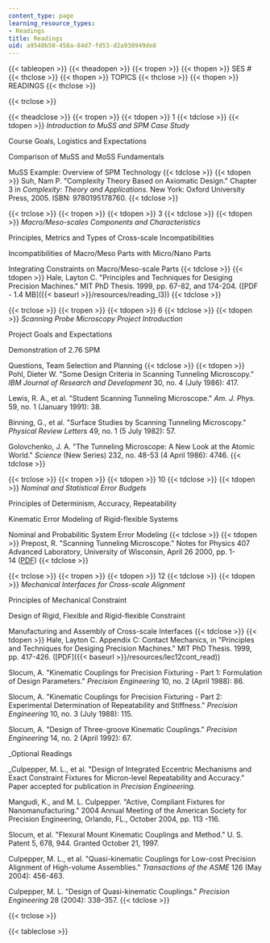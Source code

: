 ```yaml
---
content_type: page
learning_resource_types:
- Readings
title: Readings
uid: a9540b50-458a-84d7-fd53-d2a938949de8
---
```


{{< tableopen >}}
{{< theadopen >}}
{{< tropen >}}
{{< thopen >}}
SES #
{{< thclose >}}
{{< thopen >}}
TOPICS
{{< thclose >}}
{{< thopen >}}
READINGS
{{< thclose >}}

{{< trclose >}}

{{< theadclose >}}
{{< tropen >}}
{{< tdopen >}}
1
{{< tdclose >}}
{{< tdopen >}}
_Introduction to MuSS and SPM Case Study_  
  
Course Goals, Logistics and Expectations  
  
Comparison of MuSS and MoSS Fundamentals  
  
MuSS Example: Overview of SPM Technology
{{< tdclose >}}
{{< tdopen >}}
Suh, Nam P. "Complexity Theory Based on Axiomatic Design." Chapter 3 in _Complexity: Theory and Applications._ New York: Oxford University Press, 2005. ISBN: 9780195178760.
{{< tdclose >}}

{{< trclose >}}
{{< tropen >}}
{{< tdopen >}}
3
{{< tdclose >}}
{{< tdopen >}}
_Macro/Meso-scales Components and Characteristics_  
  
Principles, Metrics and Types of Cross-scale Incompatibilities  
  
Incompatibilities of Macro/Meso Parts with Micro/Nano Parts  
  
Integrating Constraints on Macro/Meso-scale Parts
{{< tdclose >}}
{{< tdopen >}}
Hale, Layton C. "Principles and Techniques for Desiging Precision Machines." MIT PhD Thesis. 1999, pp. 67-82, and 174-204. ([PDF - 1.4 MB]({{< baseurl >}}/resources/reading_l3))
{{< tdclose >}}

{{< trclose >}}
{{< tropen >}}
{{< tdopen >}}
6
{{< tdclose >}}
{{< tdopen >}}
_Scanning Probe Microscopy Project Introduction_  
  
Project Goals and Expectations  
  
Demonstration of 2.76 SPM  
  
Questions, Team Selection and Planning
{{< tdclose >}}
{{< tdopen >}}
Pohl, Dieter W. "Some Design Criteria in Scanning Tunneling Microscopy." _IBM Journal of Research and Development_ 30, no. 4 (July 1986): 417.  
  
Lewis, R. A., et al. "Student Scanning Tunneling Microscope." _Am. J. Phys._ 59, no. 1 (January 1991): 38.  
  
Binning, G., et al. "Surface Studies by Scanning Tunneling Microscopy." _Physical Review Letters_ 49, no. 1 (5 July 1982): 57.  
  
Golovchenko, J. A. "The Tunneling Microscope: A New Look at the Atomic World." _Science_ (New Series) 232, no. 48-53 (4 April 1986): 4746.
{{< tdclose >}}

{{< trclose >}}
{{< tropen >}}
{{< tdopen >}}
10
{{< tdclose >}}
{{< tdopen >}}
_Nominal and Statistical Error Budgets_  
  
Principles of Determinism, Accuracy, Repeatability  
  
Kinematic Error Modeling of Rigid-flexible Systems  
  
Nominal and Probabilitic System Error Modeling
{{< tdclose >}}
{{< tdopen >}}
Prepost, R. "Scanning Tunneling Microscope." Notes for Physics 407 Advanced Laboratory, University of Wisconsin, April 26 2000, pp. 1-14 ([PDF](http://www.hep.wisc.edu/~prepost/407/istm/istm.pdf))
{{< tdclose >}}

{{< trclose >}}
{{< tropen >}}
{{< tdopen >}}
12
{{< tdclose >}}
{{< tdopen >}}
_Mechanical Interfaces for Cross-scale Alignment_  
  
Principles of Mechanical Constraint  
  
Design of Rigid, Flexible and Rigid-flexible Constraint  
  
Manufacturing and Assembly of Cross-scale Interfaces
{{< tdclose >}}
{{< tdopen >}}
Hale, Layton C. Appendix C: Contact Mechanics, in "Principles and Techniques for Desiging Precision Machines." MIT PhD Thesis. 1999, pp. 417-426. ([PDF]({{< baseurl >}}/resources/lec12cont_read))  
  
Slocum, A. "Kinematic Couplings for Precision Fixturing - Part 1: Formulation of Design Parameters." _Precision Engineering_ 10, no. 2 (April 1988): 86.  
  
Slocum, A. "Kinematic Couplings for Precision Fixturing - Part 2: Experimental Determination of Repeatability and Stiffness." _Precision Engineering_ 10, no. 3 (July 1988): 115.  
  
Slocum, A. "Design of Three-groove Kinematic Couplings." _Precision Engineering_ 14, no. 2 (April 1992): 67.  
  
_Optional Readings  
  
_Culpepper, M. L., et al. "Design of Integrated Eccentric Mechanisms and Exact Constraint Fixtures for Micron-level Repeatability and Accuracy." Paper accepted for publication in _Precision Engineering._  
  
Mangudi, K., and M. L. Culpepper. "Active, Compliant Fixtures for Nanomanufacturing." 2004 Annual Meeting of the American Society for Precision Engineering, Orlando, FL., October 2004, pp. 113 -116.  
  
Slocum, et al. "Flexural Mount Kinematic Couplings and Method." U. S. Patent 5, 678, 944. Granted October 21, 1997.  
  
Culpepper, M. L., et al. "Quasi-kinematic Couplings for Low-cost Precision Alignment of High-volume Assemblies." _Transactions of the ASME_ 126 (May 2004): 456-463.  
  
Culpepper, M. L. "Design of Quasi-kinematic Couplings." _Precision Engineering_ 28 (2004): 338–357.
{{< tdclose >}}

{{< trclose >}}

{{< tableclose >}}